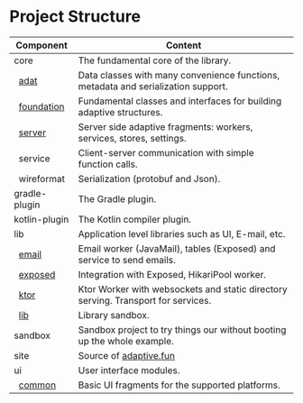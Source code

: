# Project Structure

| Component                                                      | Content                                                                           |
|----------------------------------------------------------------|-----------------------------------------------------------------------------------|
| core                                                           | The fundamental core of the library.                                              |
| &nbsp;&nbsp;[adat](../adat)                                    | Data classes with many convenience functions, metadata and serialization support. |
| &nbsp;&nbsp;[foundation](../foundation)                        | Fundamental classes and interfaces for building adaptive structures.              |
| &nbsp;&nbsp;[server](../server)                                | Server side adaptive fragments: workers, services, stores, settings.              |
| &nbsp;&nbsp;service                                            | Client-server communication with simple function calls.                           |
| &nbsp;&nbsp;wireformat                                         | Serialization (protobuf and Json).                                                |
| gradle-plugin                                                  | The Gradle plugin.                                                                |
| kotlin-plugin                                                  | The Kotlin compiler plugin.                                                       |
| lib                                                            | Application level libraries such as UI, E-mail, etc.                              |
| &nbsp;&nbsp;[email](../../adaptive-lib/adaptive-lib-email)     | Email worker (JavaMail), tables (Exposed) and service to send emails.             |
| &nbsp;&nbsp;[exposed](../../adaptive-lib/adaptive-lib-exposed) | Integration with Exposed, HikariPool worker.                                      |
| &nbsp;&nbsp;[ktor](../../adaptive-lib/adaptive-lib-ktor)       | Ktor Worker with websockets and static directory serving. Transport for services. |
| &nbsp;&nbsp;[lib](../../adaptive-lib/adaptive-lib-sandbox)     | Library sandbox.                                                                  |
| sandbox                                                        | Sandbox project to try things our without booting up the whole example.           |
| site                                                           | Source of [adaptive.fun](https://adaptive.fun)                                    |
| ui                                                             | User interface modules.                                                           |
| &nbsp;&nbsp;[common](../../adaptive-ui/adaptive-ui-common)     | Basic UI fragments for the supported platforms.                                   |
